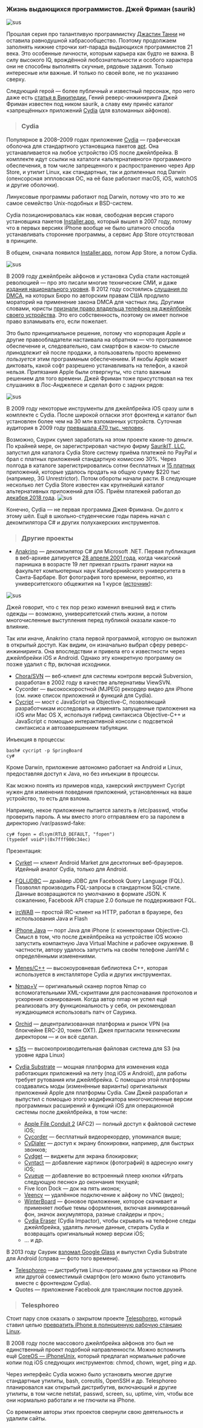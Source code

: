 ### **Жизнь выдающихся программистов. Джей Фриман (saurik)**

![sus](sus.jpeg)

Прошлая серия про талантливую программистку [Джастин Танни](https://habr.com/ru/company/ruvds/blog/682150/) не оставила равнодушной хабрасообщество. Поэтому продолжаем заполнять нижние строчки хит-парада выдающихся программистов 21 века. Это особенные личности, которым карьера как будто не важна. В силу высокого IQ, врождённой любознательности и особого характера они не способны выполнять скучные, рядовые задания. Только интересные или важные. И только по своей воле, не по указанию сверху.

Следующий герой — более публичный и известный персонаж, про него даже есть [статья в Википедии.](https://en.wikipedia.org/wiki/Jay_Freeman) Гений реверс-инжиниринга Джей Фриман известен под ником saurik, а славу ему принёс каталог «запрещённых» приложений [Cydia](https://cydia.saurik.com/) (для взломанных айфонов).

> ### Cydia

Популярное в 2008–2009 годах приложение [Cydia](https://cydia.saurik.com/) — графическая оболочка для стандартного установщика пакетов [apt](https://tracker.debian.org/pkg/apt). Она устанавливается на любое устройство iOS после джейлбрейка. В комплекте идут ссылки на каталоги «альтернативного» программного обеспечения, в том числе запрещенного к распространению через App Store, и утилит Linux, как стандартных, так и допиленных под Darwin (опенсорсная эппловская ОС, на её базе работают macOS, iOS, watchOS и другие оболочки).

Линуксовые программы работают под Darwin, потому что это то же самое семейство Unix-подобных и BSD-систем.

Cydia позиционировалась как новая, свободная версия старого установщика пакетов [Installer.app](https://en.wikipedia.org/wiki/Installer.app), который вышел в 2007 году, потому что в первых версиях iPhone вообще не было штатного способа устанавливать сторонние программы, а сервис App Store отсутствовал в принципе.

В общем, сначала появился [Installer.app](https://en.wikipedia.org/wiki/Installer.app), потом App Store, а потом Cydia.

![sus](sus2.jpeg)


В 2009 году джейлбрейк айфонов и установка Cydia стали настоящей революцией — про это писали многие технические СМИ, и даже [издания национального уровня](https://www.wsj.com/articles/SB123629876097346481). В 2012 году состоялись [слушания по DMCA](https://www.copyright.gov/newsnet/2012/451.html), на которых Бюро по авторским правам США продлило мораторий на применение закона DMCA для частных лиц. Другими словами, юристы [признали право владельца телефона на джейлбрейк своего устройства](https://www.eff.org/cases/2012-dmca-rulemaking). Это его собственность, поэтому он имеет полное право взламывать его, если пожелает.

Это было принципиальное решение, потому что корпорация Apple и другие правообладатели настаивала на обратном — что программное обеспечение и, следовательно, сам смартфон в каком-то смысле *принадлежит* ей после продажи, а пользователь просто временно *пользуется* этим программным обеспечением. И якобы Apple может диктовать, какой софт разрешено устанавливать на телефон, а какой нельзя. Притязания Apple были отвергнуты, что стало важным решением для того времени. Джей Фриман тоже присутствовал на тех слушаниях в Лос-Анджелесе и сделал фото с задних рядов:

![sus](sus3.jpeg)


В 2009 году некоторые инструменты для джейлбрейка iOS сразу шли в комплекте с Cydia. После широкой огласки этот фронтенд и каталог был установлен более чем на 30 млн взломанных устройств. Суточная аудитория в 2009 году [превышала 470 тыс. человек](https://www.wired.com/2009/08/cydia-app-store/).

Возможно, Саурик сумел заработать на этом проекте какие-то деньги. По крайней мере, он зарегистрировал частную фирму [SaurikIT, LLC](https://www.saurikit.com/), запустил для каталога Cydia Store систему приёма платежей по PayPal и брал с платных приложений стандартную комиссию 30%. Через полгода в каталоге зарегистрировались сотни бесплатных и [15 платных](https://www.wired.com/2009/08/cydia-app-store/) приложений, которые удалось продать на общую сумму $220 тыс (например, 3G Unrestrictor). Потом обороты начали расти. В следующие несколько лет Cydia Store известен как крупнейший каталог альтернативных приложений для iOS. Приём платежей работал до [декабря 2018 года](https://www.theverge.com/2018/12/16/18143422/cydia-disables-in-app-purchases-ios-jailbreak-store-apple-iphone). ![sus](sus5.jpeg)

Конечно, Cydia — не первая программа Джея Фримана. Он долго к этому шёл. Ещё в школьно-студенческие годы парень начал с декомпилятора C# и других полухакерских инструментов.

> ### Другие проекты

* [Anakrino](https://web.archive.org/web/20050203180426/http://www.saurik.com/net/exemplar/) — декомпилятор C# для Microsoft .NET. Первая публикация в веб-архиве датируется [28 апреля 2001 года](https://web.archive.org/web/20010428135752/http://www.saurik.com/net/exemplar/), когда чикагский парнишка в возрасте 19 лет приехал грызть гранит науки на факультет компьютерных наук Калифорнийского университета в Санта-Барбаре. Вот фотография того времени, вероятно, из университетского общежития на 1 курсе ([источник](https://vimeo.com/126618332)):

![sus](sus4.jpeg)


Джей говорит, что с тех пор резко изменил внешний вид и стиль одежды — возможно, университетский стиль жизни, а потом многочисленные выступления перед публикой оказали какое-то влияние.

Так или иначе, Anakrino стала первой программой, которую он выложил в открытый доступ. Как видим, он изначально выбрал сферу реверс-инжиниринга. Она впоследствии и привела его к известности через джейлбрейки iOS и Android. Однако эту конкретную программу он позже удалил с ftp, включая исходники.

* [Chora/SVN](https://svn.haxx.se/dev/archive-2002-06/1614.shtml) — веб-клиент для системы контроля версий Subversion, разработан в 2002 году в качестве альтернативы ViewSVN.
* Cycorder — высокоскоростной (MJPEG) рекордер видео для iPhone (см. ниже список приложений и функций для Cydia).
* [Cycript](http://www.cycript.org/) — мост с JavaScript на Objective-C, позволяющий разработчикам исследовать и изменять запущенные приложения на iOS или Mac OS X, используя гибрид синтаксиса Objective-C++ и JavaScript с помощью интерактивной консоли с подсветкой синтаксиса и автозавершением табуляции.

Инъекция в процессы:

    bash# cycript -p SpringBoard
    cy#

Кроме Darwin, приложение автономно работает на Android и Linux, предоставляя доступ к Java, но без инъекции в процессы.

Как можно понять из примеров кода, хакерский инструмент Cycript нужен для изменения поведения приложений, установленных на ваше устройство, то есть для взлома.

Например, некое приложение пытается залезть в /etc/passwd, чтобы проверить пароль. А мы вместо этого отправляем его за паролем в директорию /var/passwd-fake:

    cy# fopen = dlsym(RTLD_DEFAULT, "fopen")
    (typedef void*)(0x7fff900c34ec)

Презентация:

* [Cyrket](https://web.archive.org/web/20081218052235/http://www.cyrket.com/) — клиент Android Market для десктопных веб-браузеров. Идейный аналог Cydia, только для Android.
* [FQL/JDBC](https://web.archive.org/web/20090620102150/http://forum.developers.facebook.com/viewtopic.php?pid=9172) — драйвер JDBC для Facebook Query Language (FQL). Позволял производить FQL-запросы в стандартном SQL-стиле. Данные возвращаются по умолчанию в формате JSON. К сожалению, Facebook API старше 2.0 больше пе поддерживают FQL.
* [ircWAB](https://web.archive.org/web/20080829211521/http://www.irclogs.com/irc-bin/login.irc?net=srks) — простой IRC-клиент на HTTP, работал в браузере, без использования Java и Flash
* [iPhone Java](https://web.archive.org/web/20071212202601/http://iphone.fiveforty.net/wiki/index.php/IPhone_Java) — порт Java для iPhone (с коннекторами Objective-C). Смысл в том, что после джейлбрейка на устройстве iOS можно запустить компактную Java Virtual Machine и рабочее окружение. В частности, автору удалось запустить на своём телефоне JamVM с определёнными изменениями.
* [Menes/C++](http://svn.saurik.com/repos/menes/trunk/) — высокоуровневая библиотека C++, которая используется в инсталляторе Cydia и других инструментах.
* [Nmap+V](https://web.archive.org/web/20230000000000*/ftp://ftp.saurik.com/pub/nmap/nmap%2BV) — оригинальный сканер портов Nmap со вспомогательными XML-скриптами для распознавания протоколов и ускорения сканирования. Когда автор nmap не успел ещё реализовать эту функциональность у себя, он рекомендовал нуждающимся использовать патч от Саурика.
* [Orchid](https://www.orchid.com/) — децентрализованная платформа и рынок VPN (на блокчейне ERC-20, токен OXT). Джея пригласили техническим директором — и он всё сделал.
* [s3fs](http://svn.saurik.com/repos/menes/trunk/s3fs/) — высокопроизводительная файловая система для S3 (на уровне ядра Linux)
* [Cydia Substrate](http://www.cydiasubstrate.com/) — мощная платформа для изменения кода работающих приложений на лету (под iOS и Android), для работы требует рутования или джейлбрейка. С помощью этой платформы создавались моды (изменённые варианты) оригинальных приложений Apple для платформы Cydia. Сам Джей разработал и выпустил с помощью этого модификатора многочисленные версии программных расширений и функций iOS для операционной системы после джейлбрейка, в том числе:

   * [Apple File Conduit 2](https://www.redmondpie.com/afc2-for-ios-8-8.1-released-by-saurik-gives-full-file-system-access-over-usb/) (AFC2) — полный доступ к файловой системе iOS;
   * [Cycorder](https://www.imore.com/the-free-iphone-video-recorder-cycorder) — бесплатный видеорекордер, упоминался выше;
   * [CyDialer](https://www.wsj.com/articles/BL-DGB-9421) — доступ к экрану блокировки, например, для быстрых звонков;
   * [Cydget](https://www.wsj.com/articles/BL-DGB-9421) — виджеты для экрана блокировки;
   * [Cyntact](https://web.archive.org/web/20180202012532/https://www.imore.com/daily-tip-add-contact-pics-address-book-cyntact-jailbreak) — добавление картинок (фотографий) в адресную книгу iOS;
   * [Cyueue](https://lifehacker.com/cyueue-adds-quick-song-queuing-to-the-ios-music-app-5991880) — добавление во встроенный плеер кнопки «Играть следующую песню» до окончания текущей;
   * Five Icon Dock — док на пять иконок;
   * [Veency](https://cydia.saurik.com/package/veency/) — удалённое подключение к айфону по VNC (видео);
   * [WinterBoard](https://appadvice.com/appnn/2008/08/how-to-use-winterboard-summerboard-replacement-a-walkthrough) — фоновое приложение, которое скачивает и применяет любые темы оформления, включая анимированный фон, значок аккумулятора, разные слайдеры и проч.;
   * [Cydia Eraser](https://www.networkworld.com/article/2950156/new-un-jailbreaking-tool-cydia-impactor-for-ios-has-android-roots.html) (Cydia Impactor), чтобы скрывать на телефоне следы джейлбрейка, удалять личные данные, стирать Cydia и возвращать оригинальный номер версии iOS;
   * … и др.

В 2013 году Саурик [взломал Google Glass](https://www.forbes.com/sites/andygreenberg/2013/04/26/google-glass-has-already-been-hacked-by-jailbreakers/?sh=2c927d624dcc) и выпустил Cydia Substrate для Android (справа — фото того времени).
* [Telesphoreo](https://web.archive.org/web/20110728083846/http://www.telesphoreo.org/) — дистрибутив Linux-программ для установки на iPhone или другой совместимый смартфон (его можно было установить вместе с фронтендом Cydia).
* Quotes — приложение Facebook для трансляции постов друзей.

> ### Telesphoreo

Стоит пару слов сказать о закрытом проекте [Telesphoreo](https://web.archive.org/web/20110716010440/http://www.saurik.com/id/1), который ставил целью [превратить iPhone в полноценную рабочую станцию Linux](https://www.linuxinsider.com/story/android-schmandroid-linux-on-the-iphone-62209.html).

В 2008 году после массового джейлбрейка айфонов это был не единственный проект подобной направленности. Можно вспомнить ещё [CoreOS — iPhoneUnix](https://web.archive.org/web/20090620091637/http://www.wickedpsyched.com/iphone/unixtools), который предлагал нормальные рабочие копии под iOS следующих инструментов: chmod, chown, wget, ping и др.

Через интерфейс Cydia можно было установить многие другие стандартные утилиты, bash, coreutils, OpenSSH и др. Telesphoreo планировался как открытый дистрибутив, включающий и другие утилиты, в том числе netstat, passwd, screen, su, uptime, vim, чтобы все они нормально работали и не глючили на iPhone.

Со временем авторы этих проектов свернули свою деятельность и удалили сайты.
